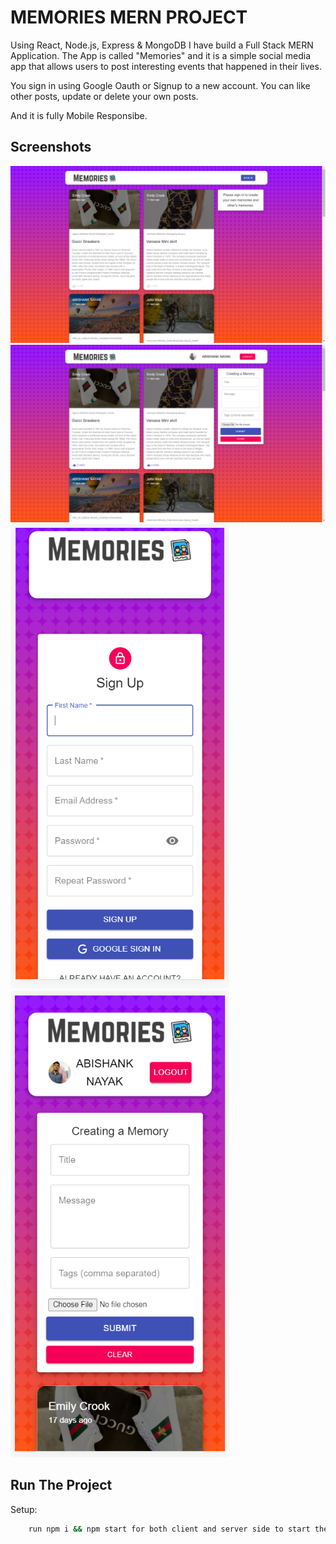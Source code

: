 
# MEMORIES MERN PROJECT
Using React, Node.js, Express & MongoDB I have build a Full Stack MERN Application. The App is called "Memories" and it is a simple social media app that allows users to post interesting events that happened in their lives.

You sign in using Google Oauth or Signup to a new account. You can like other posts, update or delete your own posts.


And it is fully Mobile Responsibe.




## Screenshots

<img src="./screenshots/Screenshot1.png" width="700px">

<img src="./screenshots/Screenshot2.png" width="700px">

<img src="./screenshots/Screenshot3.png" width="350px">

<img src="./screenshots/Screenshot4.png" width="350px">



## Run The Project

Setup:

```bash
    run npm i && npm start for both client and server side to start the app
```
